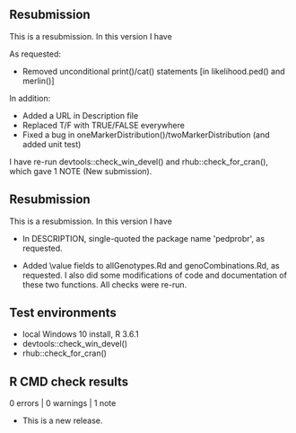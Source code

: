 ## Resubmission
This is a resubmission. In this version I have

As requested:
* Removed unconditional print()/cat() statements [in likelihood.ped() and merlin()]

In addition:
* Added a URL in Description file
* Replaced T/F with TRUE/FALSE everywhere
* Fixed a bug in oneMarkerDistribution()/twoMarkerDistribution (and added unit test)

I have re-run devtools::check_win_devel() and rhub::check_for_cran(), 
which gave 1 NOTE (New submission).

## Resubmission
This is a resubmission. In this version I have

* In DESCRIPTION, single-quoted the package name 'pedprobr', as requested.

* Added \value fields to allGenotypes.Rd and genoCombinations.Rd, as requested.
I also did some modifications of code and documentation of these two functions.
All checks were re-run.


## Test environments
* local Windows 10 install, R 3.6.1
* devtools::check_win_devel()
* rhub::check_for_cran()

## R CMD check results

0 errors | 0 warnings | 1 note

* This is a new release.

